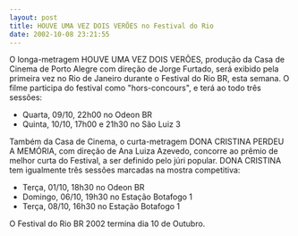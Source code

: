 ```yaml
---
layout: post
title: HOUVE UMA VEZ DOIS VERÕES no Festival do Rio
date: 2002-10-08 23:21:55
---
```

O longa-metragem HOUVE UMA VEZ DOIS VERÕES, produção da Casa de Cinema de Porto Alegre com direção de Jorge Furtado, será exibido pela primeira vez no Rio de Janeiro durante o Festival do Rio BR, esta semana. O filme participa do festival como "hors-concours", e terá ao todo três sessões:

* Quarta, 09/10, 22h00 no Odeon BR
* Quinta, 10/10, 17h00 e 21h30 no São Luiz 3

Também da Casa de Cinema, o curta-metragem DONA CRISTINA PERDEU A MEMÓRIA, com direção de Ana Luiza Azevedo, concorre ao prêmio de melhor curta do Festival, a ser definido pelo júri popular. DONA CRISTINA tem igualmente três sessões marcadas na mostra competitiva:

* Terça, 01/10, 18h30 no Odeon BR
* Domingo, 06/10, 19h30 no Estação Botafogo 1
* Terça, 08/10, 16h30 no Estação Botafogo 1

O Festival do Rio BR 2002 termina dia 10 de Outubro.